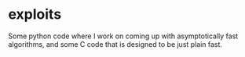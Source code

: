 exploits
========

Some python code where I work on coming up with asymptotically fast algorithms, and some C code that is designed to be just plain fast.
